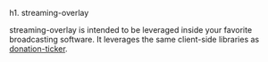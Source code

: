 h1. streaming-overlay

streaming-overlay is intended to be leveraged inside your favorite broadcasting software. It leverages the same client-side libraries as [donation-ticker](../donation-ticker/README.md).